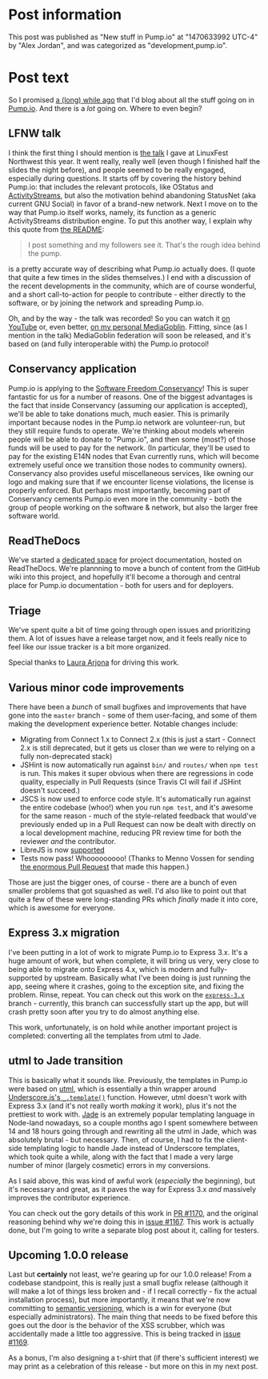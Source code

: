 # Post information

This post was published as "New stuff in Pump.io" at "1470633992 UTC-4" by "Alex Jordan", and was categorized as "development,pump.io".

# Post text

So I promised [a (long) while ago][1] that I'd blog about all the stuff going on in [Pump.io][2]. And there is a _lot_ going on. Where to even begin?

## LFNW talk

I think the first thing I should mention is [the talk][3] I gave at LinuxFest Northwest this year. It went really, really well (even though I finished half the slides the night before), and people seemed to be really engaged, especially during questions. It starts off by covering the history behind Pump.io: that includes the relevant protocols, like OStatus and [ActivityStreams][4], but also the motivation behind abandoning StatusNet (aka current GNU Social) in favor of a brand-new network. Next I move on to the way that Pump.io itself works, namely, its function as a generic ActivityStreams distribution engine. To put this another way, I explain why this quote from [the README][5]:

> I post something and my followers see it. That's the rough idea behind the pump.

is a pretty accurate way of describing what Pump.io actually does. (I quote that quite a few times in the slides themselves.) I end with a discussion of the recent developments in the community, which are of course wonderful, and a short call-to-action for people to contribute - either directly to the software, or by joining the network and spreading Pump.io.

Oh, and by the way - the talk was recorded! So you can watch it [on YouTube][6] or, even better, [on my personal MediaGoblin][7]. Fitting, since (as I mention in the talk) MediaGoblin federation will soon be released, and it's based on (and fully interoperable with) the Pump.io protocol!

## Conservancy application

Pump.io is applying to the [Software Freedom Conservancy][8]! This is super fantastic for us for a number of reasons. One of the biggest advantages is the fact that inside Conservancy (assuming our application is accepted), we'll be able to take donations much, much easier. This is primarily important because nodes in the Pump.io network are volunteer-run, but they still require funds to operate. We're thinking about models wherein people will be able to donate to "Pump.io", and then some (most?) of those funds will be used to pay for the network. (In particular, they'll be used to pay for the existing E14N nodes that Evan currently runs, which will become extremely useful once we transition those nodes to community owners). Conservancy also provides useful miscellaneous services, like owning our logo and making sure that if we encounter license violations, the license is properly enforced. But perhaps most importantly, becoming part of Conservancy cements Pump.io even more in the community - both the group of people working on the software & network, but also the larger free software world.

## ReadTheDocs

We've started a [dedicated space][20] for project documentation, hosted on ReadTheDocs. We're plannning to move a bunch of content from the GitHub wiki into this project, and hopefully it'll become a thorough and central place for Pump.io documentation - both for users and for deployers.

## Triage

We've spent quite a bit of time going through open issues and prioritizing them. A lot of issues have a release target now, and it feels really nice to feel like our issue tracker is a bit more organized.

Special thanks to [Laura Arjona][16] for driving this work.

## Various minor code improvements

There have been a _bunch_ of small bugfixes and improvements that have gone into the `master` branch - some of them user-facing, and some of them making the development experience better. Notable changes include:

* Migrating from Connect 1.x to Connect 2.x (this is just a start - Connect 2.x is still deprecated, but it gets us closer than we were to relying on a fully non-deprecated stack)
* JSHint is now automatically run against `bin/` and `routes/` when `npm test` is run. This makes it super obvious when there are regressions in code quality, especially in Pull Requests (since Travis CI will fail if JSHint doesn't succeed.)
* JSCS is now used to enforce code style. It's automatically run against the entire codebase (whoo!) when you run `npm test`, and it's awesome for the same reason - much of the style-related feedback that would've previously ended up in a Pull Request can now be dealt with directly on a local development machine, reducing PR review time for both the reviewer _and_ the contributor.
* LibreJS is now [supported][19]
* Tests now pass! Whooooooooo! (Thanks to Menno Vossen for sending [the enormous Pull Request][9] that made this happen.)

Those are just the bigger ones, of course - there are a bunch of even smaller problems that got squashed as well. I'd also like to point out that quite a few of these were long-standing PRs which _finally_ made it into core, which is awesome for everyone.

## Express 3.x migration

I've been putting in a lot of work to migrate Pump.io to Express 3.x. It's a huge amount of work, but when complete, it will bring us very, very close to being able to migrate onto Express 4.x, which is modern and fully-supported by upstream. Basically what I've been doing is just running the app, seeing where it crashes, going to the exception site, and fixing the problem. Rinse, repeat. You can check out this work on the [`express-3.x`][10] branch - currently, this branch can successfully start up the app, but will crash pretty soon after you try to do almost anything else.

This work, unfortunately, is on hold while another important project is completed: converting all the templates from utml to Jade.

## utml to Jade transition

This is basically what it sounds like. Previously, the templates in Pump.io were based on [utml][11], which is essentially a thin wrapper around [Underscore.js's `_.template()`][12] function. However, utml doesn't work with Express 3.x (and it's not really worth _making_ it work), plus it's not the prettiest to work with. [Jade][13] is an extremely popular templating language in Node-land nowadays, so a couple months ago I spent somewhere between 14 and 18 hours going through and rewriting all the utml in Jade, which was absolutely brutal - but necessary. Then, of course, I had to fix the client-side templating logic to handle Jade instead of Underscore templates, which took quite a while, along with the fact that I made a very large number of minor (largely cosmetic) errors in my conversions.

As I said above, this was kind of awful work (_especially_ the beginning), but it's necessary and great, as it paves the way for Express 3.x _and_ massively improves the contributor experience.

You can check out the gory details of this work in [PR #1170][14], and the original reasoning behind why we're doing this in [issue #1167][15]. This work is actually done, but I'm going to write a separate blog post about it, calling for testers.

## Upcoming 1.0.0 release

Last but **certainly** not least, we're gearing up for our 1.0.0 release! From a codebase standpoint, this is really just a small bugfix release (although it will make a lot of things less broken and - if I recall correctly - fix the actual installation process), but more importantly, it means that we're now committing to [semantic versioning][17], which is a win for everyone (but especially administrators). The main thing that needs to be fixed before this goes out the door is the behavior of the XSS scrubber, which was accidentally made a little too aggressive. This is being tracked in [issue #1169][18].

As a bonus, I'm also designing a t-shirt that (if there's sufficient interest) we may print as a celebration of this release - but more on this in my next post.

 [1]: https://strugee.net/blog/2016/05/stratic-part-one
 [2]: http://pump.io
 [3]: https://linuxfestnorthwest.org/2016/sessions/pumpio-community
 [4]: http://activitystrea.ms
 [5]: https://github.com/e14n/pump.io/blob/master/README.md
 [6]: https://www.youtube.com/watch?v=uQ6RVTFdYNc
 [7]: https://media.strugee.net/u/alex/m/linuxfest-northwest-2016-pump-io-the-community/
 [8]: https://sfconservancy.org/
 [9]: https://github.com/e14n/pump.io/pull/1136
 [10]: https://github.com/e14n/pump.io/tree/express-3.x
 [11]: https://github.com/mikefrey/utml
 [12]: http://underscorejs.org/#template
 [13]: http://jade-lang.com/
 [14]: https://github.com/e14n/pump.io/pull/1170
 [15]: https://github.com/e14n/pump.io/issues/1167
 [16]: https://identi.ca/larjona
 [17]: http://semver.org/
 [18]: https://github.com/e14n/pump.io/issues/1169
 [19]: https://github.com/e14n/pump.io/pull/1058
 [20]: http://pumpio.readthedocs.io/en/latest/
